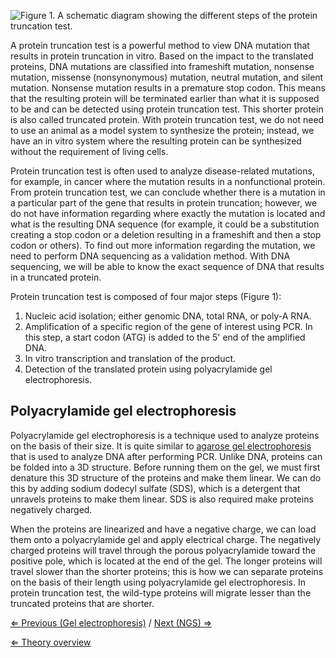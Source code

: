![Figure 1. A schematic diagram showing the different steps of the protein truncation test.]( PTT.jpg "fig:Figure 1. A schematic diagram showing the different steps of the protein truncation test.")

A protein truncation test is a powerful method to view DNA mutation that
results in protein truncation in vitro. Based on the impact to the
translated proteins, DNA mutations are classified into frameshift
mutation, nonsense mutation, missense (nonsynonymous) mutation, neutral
mutation, and silent mutation. Nonsense mutation results in a premature
stop codon. This means that the resulting protein will be terminated
earlier than what it is supposed to be and can be detected using protein
truncation test. This shorter protein is also called truncated protein.
With protein truncation test, we do not need to use an animal as a model
system to synthesize the protein; instead, we have an in vitro system
where the resulting protein can be synthesized without the requirement
of living cells.

Protein truncation test is often used to analyze disease-related
mutations, for example, in cancer where the mutation results in a
nonfunctional protein. From protein truncation test, we can conclude
whether there is a mutation in a particular part of the gene that
results in protein truncation; however, we do not have information
regarding where exactly the mutation is located and what is the
resulting DNA sequence (for example, it could be a substitution creating
a stop codon or a deletion resulting in a frameshift and then a stop
codon or others). To find out more information regarding the mutation,
we need to perform DNA sequencing as a validation method. With DNA
sequencing, we will be able to know the exact sequence of DNA that
results in a truncated protein.

Protein truncation test is composed of four major steps (Figure 1):

1.  Nucleic acid isolation; either genomic DNA, total RNA, or poly-A
    RNA.
2.  Amplification of a specific region of the gene of interest using
    PCR. In this step, a start codon (ATG) is added to the 5' end of the
    amplified DNA.
3.  In vitro transcription and translation of the product.
4.  Detection of the translated protein using polyacrylamide gel
    electrophoresis.

Polyacrylamide gel electrophoresis
----------------------------------

Polyacrylamide gel electrophoresis is a technique used to analyze
proteins on the basis of their size. It is quite similar to [agarose gel
electrophoresis](/wiki/Gel_electrophoresis_MG "wikilink") that is used to
analyze DNA after performing PCR. Unlike DNA, proteins can be folded
into a 3D structure. Before running them on the gel, we must first
denature this 3D structure of the proteins and make them linear. We can
do this by adding sodium dodecyl sulfate (SDS), which is a detergent
that unravels proteins to make them linear. SDS is also required make
proteins negatively charged.

When the proteins are linearized and have a negative charge, we can load
them onto a polyacrylamide gel and apply electrical charge. The
negatively charged proteins will travel through the porous
polyacrylamide toward the positive pole, which is located at the end of
the gel. The longer proteins will travel slower than the shorter
proteins; this is how we can separate proteins on the basis of their
length using polyacrylamide gel electrophoresis. In protein truncation
test, the wild-type proteins will migrate lesser than the truncated
proteins that are shorter.

[⇐ Previous (Gel electrophoresis)](/wiki/Gel_electrophoresis_MG "wikilink") /
[Next (NGS) ⇒](/wiki/NGS_MG "wikilink")

[⇐ Theory overview](/wiki/Medical_Genetics_case "wikilink")

